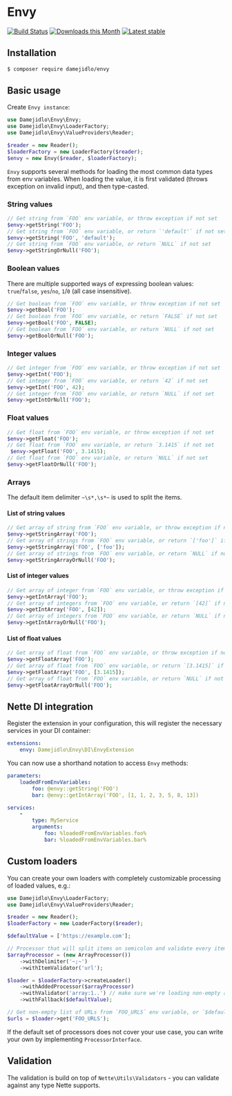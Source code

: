 Envy
====

[![Build Status](https://travis-ci.org/damejidlo/envy.svg?branch=master)](https://travis-ci.org/damejidlo/envy)
[![Downloads this Month](https://img.shields.io/packagist/dm/damejidlo/envy.svg)](https://packagist.org/packages/damejidlo/envy)
[![Latest stable](https://img.shields.io/packagist/v/damejidlo/envy.svg)](https://packagist.org/packages/damejidlo/envy)


## Installation

```sh
$ composer require damejidlo/envy
```


## Basic usage

Create `Envy instance`:

```php
use Damejidlo\Envy\Envy;
use Damejidlo\Envy\LoaderFactory;
use Damejidlo\Envy\ValueProviders\Reader;

$reader = new Reader();
$loaderFactory = new LoaderFactory($reader);
$envy = new Envy($reader, $loaderFactory);
```

`Envy` supports several methods for loading the most common data types from env variables. When loading the value, it is first validated (throws exception on invalid input), and then type-casted.


### String values

```php
// Get string from `FOO` env variable, or throw exception if not set
$envy->getString('FOO');
// Get string from `FOO` env variable, or return `'default'` if not set
$envy->getString('FOO', 'default');
// Get string from `FOO` env variable, or return `NULL` if not set
$envy->getStringOrNull('FOO');
```

### Boolean values

There are multiple supported ways of expressing boolean values: `true`/`false`, `yes`/`no`, `1`/`0` (all case insensitive).

```php
// Get boolean from `FOO` env variable, or throw exception if not set
$envy->getBool('FOO');
// Get boolean from `FOO` env variable, or return `FALSE` if not set
$envy->getBool('FOO', FALSE);
// Get boolean from `FOO` env variable, or return `NULL` if not set
$envy->getBoolOrNull('FOO');
```

### Integer values

```php
// Get integer from `FOO` env variable, or throw exception if not set
$envy->getInt('FOO');
// Get integer from `FOO` env variable, or return `42` if not set
$envy->getInt('FOO', 42);
// Get integer from `FOO` env variable, or return `NULL` if not set
$envy->getIntOrNull('FOO');
```

### Float values

```php
// Get float from `FOO` env variable, or throw exception if not set
$envy->getFloat('FOO');
// Get float from `FOO` env variable, or return `3.1415` if not set
 $envy->getFloat('FOO', 3.1415);
// Get float from `FOO` env variable, or return `NULL` if not set
$envy->getFloatOrNull('FOO');
```

### Arrays

The default item delimiter `~\s*,\s*~` is used to split the items.

#### List of string values 

```php
// Get array of string from `FOO` env variable, or throw exception if not set
$envy->getStringArray('FOO');
// Get array of strings from `FOO` env variable, or return `['foo']` if not set
$envy->getStringArray('FOO', ['foo']);
// Get array of strings from `FOO` env variable, or return `NULL` if not set
$envy->getStringArrayOrNull('FOO');
```

#### List of integer values

```php
// Get array of integer from `FOO` env variable, or throw exception if not set
$envy->getIntArray('FOO');
// Get array of integers from `FOO` env variable, or return `[42]` if not set
$envy->getIntArray('FOO', [42]);
// Get array of integers from `FOO` env variable, or return `NULL` if not set
$envy->getIntArrayOrNull('FOO');
```

#### List of float values

```php
// Get array of float from `FOO` env variable, or throw exception if not set
$envy->getFloatArray('FOO');
// Get array of float from `FOO` env variable, or return `[3.1415]` if not set
$envy->getFloatArray('FOO', [3.1415]);
// Get array of float from `FOO` env variable, or return `NULL` if not set
$envy->getFloatArrayOrNull('FOO');
```


## Nette DI integration

Register the extension in your configuration, this will register the necessary services in your DI container:

```yaml
extensions:
    envy: Damejidlo\Envy\DI\EnvyExtension
```


You can now use a shorthand notation to access `Envy` methods:
```yaml
parameters:
    loadedFromEnvVariables:
        foo: @envy::getString('FOO')
        bar: @envy::getIntArray('FOO', [1, 1, 2, 3, 5, 8, 13])

services:
    -
        type: MyService
        arguments:
            foo: %loadedFromEnvVariables.foo%
            bar: %loadedFromEnvVariables.bar%
```


## Custom loaders

You can create your own loaders with completely customizable processing of loaded values, e.g.:

```php
use Damejidlo\Envy\LoaderFactory;
use Damejidlo\Envy\ValueProviders\Reader;

$reader = new Reader();
$loaderFactory = new LoaderFactory($reader);

$defaultValue = ['https://example.com'];

// Processor that will split items on semicolon and validate every item contains valid URL
$arrayProcessor = (new ArrayProcessor())
	->withDelimiter('~;~')
	->withItemValidator('url');

$loader = $loaderFactory->createLoader()
	->withAddedProcessor($arrayProcessor)
	->withValidator('array:1..') // make sure we're loading non-empty array
	->withFallback($defaultValue);

// Get non-empty list of URLs from `FOO_URLS` env variable, or `$defaultValue` if not set
$urls = $loader->get('FOO_URLS');
```

If the default set of processors does not cover your use case, you can write your own by implementing `ProcessorInterface`.


## Validation

The validation is build on top of `Nette\Utils\Validators` - you can validate against any type Nette supports.
